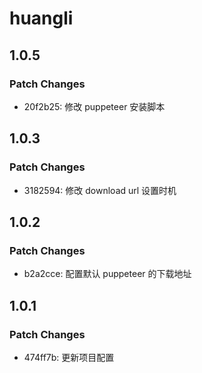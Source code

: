 # huangli

## 1.0.5

### Patch Changes

- 20f2b25: 修改 puppeteer 安装脚本

## 1.0.3

### Patch Changes

- 3182594: 修改 download url 设置时机

## 1.0.2

### Patch Changes

- b2a2cce: 配置默认 puppeteer 的下载地址

## 1.0.1

### Patch Changes

- 474ff7b: 更新项目配置
